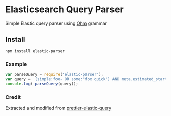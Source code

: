 # Elasticsearch Query Parser
Simple Elastic query parser using [Ohm](https://ohmlang.github.io/) grammar

## Install
```
npm install elastic-parser
```
### Example
```javascript
var parseQuery = require('elastic-parser');
var query = '(simple:foo~ OR some:"fox quick") AND meta.estimated_start_time:[now-1h TO now]'
console.log( parseQuery(query));
```

### Credit
Extracted and modified from [prettier-elastic-query](https://github.com/traut/prettier-elastic-query)
